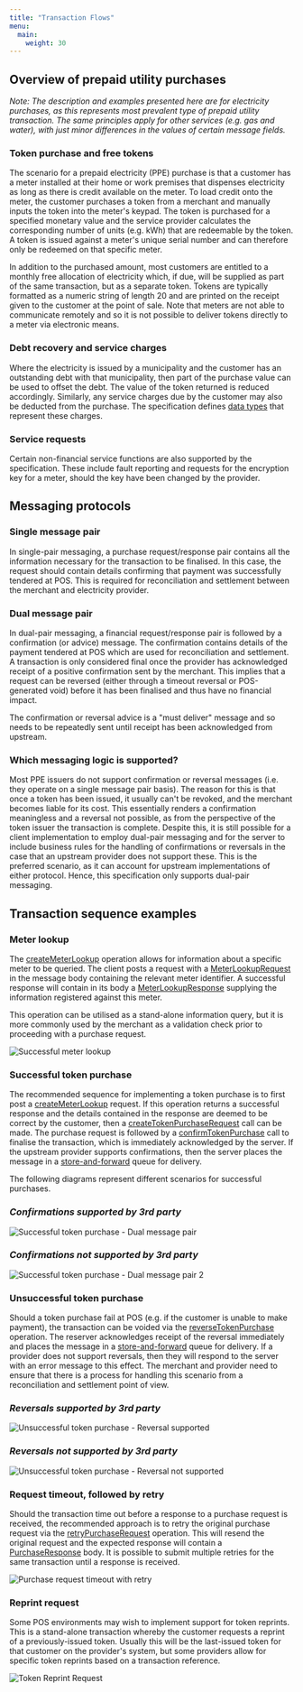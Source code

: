 ```yaml
---
title: "Transaction Flows"
menu:
  main:
    weight: 30
---
```


## Overview of prepaid utility purchases
_Note: The description and examples presented here are for electricity purchases, as this represents most prevalent type of prepaid utility transaction. The same principles apply for other services (e.g. gas and water), with just minor differences in the values of certain message fields._

### Token purchase and free tokens
The scenario for a prepaid electricity (PPE) purchase is that a customer has a meter installed at their home or work premises that dispenses electricity as long as there is credit available on the meter. To load credit onto the meter, the customer purchases a token from a merchant and manually inputs the token into the meter's keypad. The token is purchased for a specified monetary value and the service provider calculates the corresponding number of units (e.g. kWh) that are redeemable by the token. A token is issued against a meter's unique serial number and can therefore only be redeemed on that specific meter.

In addition to the purchased amount, most customers are entitled to a monthly free allocation of electricity which, if due, will be supplied as part of the same transaction, but as a separate token. Tokens are typically formatted as a numeric string of length 20 and are printed on the receipt given to the customer at the point of sale. Note that meters are not able to communicate remotely and so it is not possible to deliver tokens directly to a meter via electronic means.

### Debt recovery and service charges
Where the electricity is issued by a municipality and the customer has an outstanding debt with that municipality, then part of the purchase value can be used to offset the debt. The value of the token returned is reduced accordingly. Similarly, any service charges due by the customer may also be deducted from the purchase. The specification defines [data types](/specification/definitions) that represent these charges.

### Service requests
Certain non-financial service functions are also supported by the specification. These include fault reporting and requests for the encryption key for a meter, should the key have been changed by the provider.

## Messaging protocols
### Single message pair
In single-pair messaging, a purchase request/response pair contains all the information necessary for the transaction to be finalised. In this case, the request should contain details confirming that payment was successfully tendered at POS. This is required for reconciliation and settlement between the merchant and electricity provider.

### Dual message pair
In dual-pair messaging, a financial request/response pair is followed by a confirmation (or advice) message. The confirmation contains details of the payment tendered at POS which are used for reconciliation and settlement. A transaction is only considered final once the provider has acknowledged receipt of a positive confirmation sent by the merchant. This implies that a request can be reversed (either through a timeout reversal or POS-generated void) before it has been finalised and thus have no financial impact.

The confirmation or reversal advice is a "must deliver" message and so needs to be repeatedly sent until receipt has been acknowledged from upstream.

### Which messaging logic is supported?
Most PPE issuers do not support confirmation or reversal messages (i.e. they operate on a single message pair basis). The reason for this is that once a token has been issued, it usually can't be revoked, and the merchant becomes liable for its cost. This essentially renders a confirmation meaningless and a reversal not possible, as from the perspective of the token issuer the transaction is complete. Despite this, it is still possible for a client implementation to employ dual-pair messaging and for the server to include business rules for the handling of confirmations or reversals in the case that an upstream provider does not support these. This is the preferred scenario, as it can account for upstream implementations of either protocol. Hence, this specification only supports dual-pair messaging.

## Transaction sequence examples
### Meter lookup
The [createMeterLookup](/specification/operations/#createmeterlookup) operation allows for information about a specific meter to be queried. The client posts a request with a [MeterLookupRequest](/specification/definitions/#meterlookuprequest) in the message body containing the relevant meter identifier. A successful response will contain in its body a [MeterLookupResponse](/specification/definitions/#meterlookupresponse) supplying the information registered against this meter.

This operation can be utilised as a stand-alone information query, but it is more commonly used by the merchant as a validation check prior to proceeding with a purchase request.

![Successful meter lookup](/images/sequence-meter-lookup.png "Successful meter lookup")

### Successful token purchase
The recommended sequence for implementing a token purchase is to first post a [createMeterLookup](/specification/operations/#createmeterlookup) request. If this operation returns a successful response and the details contained in the response are deemed to be correct by the customer, then a [createTokenPurchaseRequest](/specification/operations/#createtokenpurchaserequest) call can be made. The purchase request is followed by a [confirmTokenPurchase](/specification/operations/#confirmtokenpurchase) call to finalise the transaction, which is immediately acknowledged by the server. If the upstream provider supports confirmations, then the server places the message in a [store-and-forward](/advanced-topics/#store-and-forward) queue for delivery.

The following diagrams represent different scenarios for successful purchases.

### _Confirmations supported by 3rd party_

![Successful token purchase - Dual message pair](/images/sequence_successful-purchase-dual.png "Successful token purchase - Dual message pair")

### _Confirmations not supported by 3rd party_

![Successful token purchase - Dual message pair 2](/images/sequence_successful-purchase-dual-2.png "Successful token purchase - Dual message pair 2")

### Unsuccessful token purchase
Should a token purchase fail at POS (e.g. if the customer is unable to make payment), the transaction can be voided via the [reverseTokenPurchase](/specification/operations/#reversetokenpurchase) operation. The reserver acknowledges receipt of the reversal immediately and places the message in a [store-and-forward](/advanced-topics/#store-and-forward) queue for delivery. If a provider does not support reversals, then they will respond to the server with an error message to this effect. The merchant and provider need to ensure that there is a process for handling this scenario from a reconciliation and settlement point of view.

### _Reversals supported by 3rd party_

![Unsuccessful token purchase - Reversal supported](/images/sequence_unsuccessful-purchase-reversal-supported.png "Unsuccessful token purchase - Reversal supported")

### _Reversals not supported by 3rd party_

![Unsuccessful token purchase - Reversal not supported](/images/sequence_unsuccessful-purchase-reversal-not-supported.png "Unsuccessful token purchase - Reversal not supported")

### Request timeout, followed by retry
Should the transaction time out before a response to a purchase request is received, the recommended approach is to retry the original purchase request via the [retryPurchaseRequest](/specification/operations/#retrypurchaserequest) operation. This will resend the original request and the expected response will contain a [PurchaseResponse](/specification/definitions/#purchaseresponse) body. It is possible to submit multiple retries for the same transaction until a response is received.

![Purchase request timeout with retry](/images/sequence_purchase-timeout-retry.png "Purchase request timeout with retry")

### Reprint request
Some POS environments may wish to implement support for token reprints. This is a stand-alone transaction whereby the customer requests a reprint of a previously-issued token. Usually this will be the last-issued token for that customer on the provider's system, but some providers allow for specific token reprints based on a transaction reference.

![Token Reprint Request](/images/sequence_reprint-request.png "Token Reprint Request")
